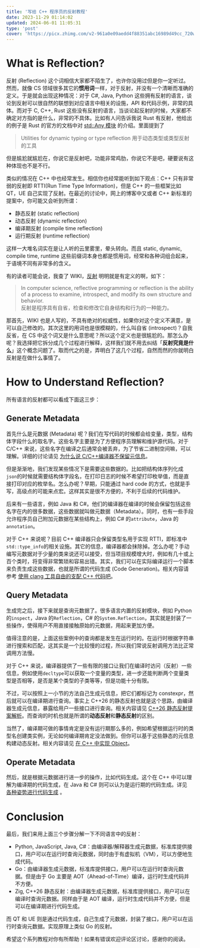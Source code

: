 ```yaml
---
title: '写给 C++ 程序员的反射教程'
date: 2023-11-29 01:14:02
updated: 2024-06-01 11:05:31
type: 'post'
cover: 'https://picx.zhimg.com/v2-961a0e09aedd4f88351abc16989d49cc_720w.jpg?source=172ae18b'
---
```



# What is Reflection?

反射 (Reflection) 这个词相信大家都不陌生了，也许你没用过但是你一定听过。然而，就像 CS 领域很多其它的**惯用词**一样，对于反射，并没有一个清晰而准确的定义。于是就会出现这种情况：对于 C#, Java, Python 这些拥有反射的语言，谈论到反射可以很自然的联想到对应语言中相关的设施，API 和代码示例，非常的具体。而对于 C, C++, Rust 这些没有反射的语言，当谈论起反射的时候，大家都不确定对方指的是什么，非常的不具体。比如有人问告诉我说 Rust 有反射，他给出的例子是 Rust 的官方的文档中对 [std::Any 模块](https://doc.rust-lang.org/stable/std/any/index.html) 的介绍。里面提到了

>  Utilities for dynamic typing or type reflection 用于动态类型或类型反射的工具

但是尴尬就尴尬在，你说它是反射吧，功能非常鸡肋，你说它不是吧，硬要说有这种体现也不是不行。

类似的情况在 C++ 中也经常发生。相信你也经常能听到如下观点：C++ 只有非常弱的反射即 RTTI(Run Time Type Information)，但是 C++ 的一些框架比如 QT，UE 自己实现了反射。在最近的讨论中，网上的博客中又或者 C++ 新标准的提案中，你可能又会听到所谓：

- 静态反射 (static reflection)
- 动态反射 (dynamic reflection)
- 编译期反射 (compile time reflection)
- 运行期反射 (runtime reflection)


这样一大堆名词实在是让人听的云里雾里，晕头转向。而且 static, dynamic, compile time, runtime 这些前缀词本身也都是惯用词，经常和各种词组合起来，于语境不同有非常多的含义。

有的读者可能会说，我查了 WIKI，[反射](https://en.wikipedia.org/wiki/Reflective_programming) 明明就是有定义的啊，如下：

>  In computer science, reflective programming or reflection is the ability of a process to examine, introspect, and modify its own structure and behavior. </br>反射是程序具有自省，检查和修改它自身结构和行为的一种能力。

那首先，WIKI 也是人写的，不具有绝对的权威性，如果你对这个定义不满意，是可以自己修改的。其次这里的用词也是很模糊的，什么叫自省 (introspect)？自我反省，在 CS 中这个词又是什么意思呢？所以这个定义也是很尴尬的。那怎么办呢？我选择把它拆分成几个过程进行解释，这样我们就不用去纠结「**反射究竟是什么**」这个概念问题了。取而代之的是，弄明白了这几个过程，自然而然的你就明白反射是在做什么事情了。

# How to Understand Reflection?

所有语言的反射都可以看成下面这三步：

## Generate Metadata

首先什么是元数据 (Metadata) 呢？我们在写代码的时候都会给变量，类型，结构体字段什么的取名字。这些名字主要是为了方便程序员理解和维护源代码。对于 C/C++ 来说，这些名字在编译之后通常会被丢弃，为了节省二进制空间嘛，可以理解。详细的讨论请见 [为什么说 C/C++编译器不保留元信息](https://16bit-ykiko.github.io/about-me/670190357)。

但是渐渐地，我们发现某些情况下是需要这些数据的。比如把结构体序列化成`json`的时候就需要结构体字段名，在打印日志的时候不希望打印枚举值，而是直接打印对应的枚举名。怎么办呢？早期，只能通过 hard code 的方式，也就是手写，高级点的可能来点宏。这样其实是很不方便的，不利于后续的代码维护。

后来有一些语言，例如 Java 和 C#。他们的编译器在编译的时候会保留包括这些名字在内的很多数据，这些数据就叫做元数据（Metadata）。同时，也有一些手段允许程序员自己附加元数据在某些结构上，例如 C# 的`attribute`，Java 的`annotation`。

对于 C++ 来说呢？目前 C++ 编译器只会保留类型名用于实现 RTTI，即标准中`std::type_info`的相关设施。其它的信息，编译器都会抹除掉。怎么办呢？手动编写元数据对于少量的类来说还可以接受，但当项目规模增大时，例如有几十或上百个类时，将变得非常繁琐和容易出错。其实，我们可以在实际编译运行一个脚本来负责生成这些数据，也就是所谓的代码生成 (Code Generation)。相关内容请参考 [使用 clang 工具自由的支配 C++ 代码吧](https://16bit-ykiko.github.io/about-me/669360731)。

## Query Metadata

生成完之后，接下来就是查询元数据了。很多语言内置的反射模块，例如 Python 的`inspect`，Java 的`Reflection`，C# 的`System.Reflection`，其实就是封装了一些操作，使得用户不用直接接触原始的元数据，用起来更加方便。

值得注意的是，上面这些案例中的查询都是发生在运行时的。在运行时根据字符串进行搜索和匹配，这其实是一个比较慢的过程，所以我们常说反射调用方法比正常调用方法慢。

对于 C++ 来说，编译器提供了一些有限的接口让我们在编译时访问（反射）一些信息，例如使用`decltype`可以获取一个变量的类型，进一步还能判断两个变量类型是否相等，是否是某个类型的子类等等，但是功能十分有限。

不过，可以按照上一小节的方法自己生成元信息，把它们都标记为 constexpr，然后就可以在编译期进行查询。事实上 C++26 的静态反射也就是这个思路，由编译器生成元信息，暴露给用户一些接口进行查询。相关内容请见 [C++26 静态反射提案解析](https://16bit-ykiko.github.io/about-me/661692275)。而查询的时机也就是所谓的**动态反射**和**静态反射**的区别。

当然了，编译期可做的事情肯定是没有运行期那么多的，例如希望根据运行时的类型名创建类实例，无论如何编译期肯定没法做到。但你可以基于这些静态的元信息构建动态反射。相关内容请见 [在 C++ 中实现 Object](https://16bit-ykiko.github.io/about-me/670191053)。

## Operate Metadata

然后，就是根据元数据进行进一步的操作，比如代码生成。这个在 C++ 中可以理解为编译期的代码生成，在 Java 和 C# 则可以认为是运行期的代码生成。详见 [各种姿势进行代码生成](https://16bit-ykiko.github.io/about-me/669359855) 。

# Conclusion

最后，我们来用上面三个步骤分解一下不同语言中的反射：

-  Python, JavaScript, Java, C#：由编译器/解释器生成元数据，标准库提供接口，用户可以在运行时查询元数据，同时由于有虚拟机（VM），可以方便地生成代码。
-  Go：由编译器生成元数据，标准库提供接口，用户可以在运行时查询元数据。但是由于 Go 主要是 AOT（Ahead-of-Time）编译，运行时生成代码并不方便。
-  Zig, C++26 静态反射：由编译器生成元数据，标准库提供接口，用户可以在编译时查询元数据。同样由于是 AOT 编译，运行时生成代码并不方便，但是可以在编译期进行代码生成。</br> 


而 QT 和 UE 则是通过代码生成，自己生成了元数据，封装了接口，用户可以在运行时查询元数据。实现原理上类似 Go 的反射。

希望这个系列教程对你有所帮助！如果有错误欢迎评论区讨论，感谢你的阅读。